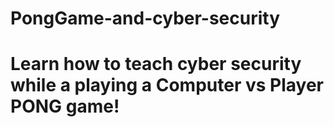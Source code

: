 # PongGame-and-cyber-security

# Learn how to teach cyber security while a playing a Computer vs Player PONG game!
